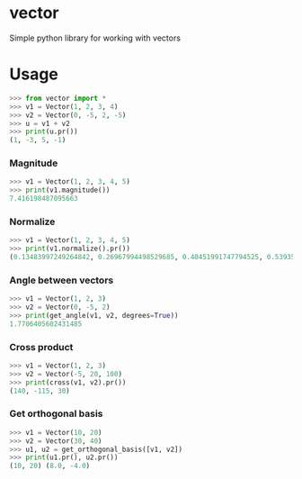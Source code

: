 # vector
Simple python library for working with vectors

# Usage 
```python
>>> from vector import *
>>> v1 = Vector(1, 2, 3, 4)
>>> v2 = Vector(0, -5, 2, -5)
>>> u = v1 + v2
>>> print(u.pr())
(1, -3, 5, -1)
```

### Magnitude
```python
>>> v1 = Vector(1, 2, 3, 4, 5)
>>> print(v1.magnitude())
7.416198487095663
```

### Normalize
```python
>>> v1 = Vector(1, 2, 3, 4, 5)
>>> print(v1.normalize().pr())
(0.13483997249264842, 0.26967994498529685, 0.40451991747794525, 0.5393598899705937, 0.674199862463242)
```

### Angle between vectors
```python
>>> v1 = Vector(1, 2, 3)
>>> v2 = Vector(0, -5, 2)
>>> print(get_angle(v1, v2, degrees=True))
1.7706405602431485
```

### Cross product
```python
>>> v1 = Vector(1, 2, 3)
>>> v2 = Vector(-5, 20, 100)
>>> print(cross(v1, v2).pr())
(140, -115, 30)
```

### Get orthogonal basis
```python
>>> v1 = Vector(10, 20)
>>> v2 = Vector(30, 40)
>>> u1, u2 = get_orthogonal_basis([v1, v2])
>>> print(u1.pr(), u2.pr())
(10, 20) (8.0, -4.0)
```

